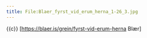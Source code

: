 ```yaml
---
title: File:Blaer_fyrst_vid_erum_herna_1-26_3.jpg
---
```


{{c}} [https://blaer.is/grein/fyrst-vid-erum-herna Blær]
